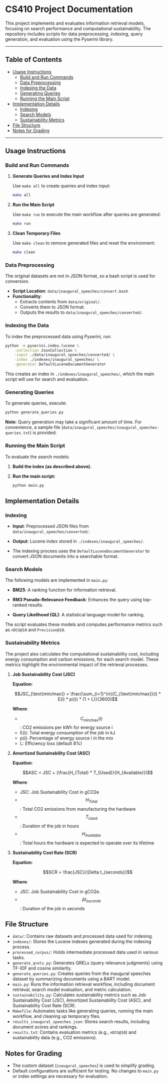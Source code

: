 # **CS410 Project Documentation**

This project implements and evaluates information retrieval models, focusing on search performance and computational sustainability. The repository includes scripts for data preprocessing, indexing, query generation, and evaluation using the Pyserini library.

---

## **Table of Contents**
* [Usage Instructions](#usage-instructions)
  * [Build and Run Commands](#build-and-run-commands)
  * [Data Preprocessing](#data-preprocessing)
  * [Indexing the Data](#indexing-the-data)
  * [Generating Queries](#generating-queries)
  * [Running the Main Script](#running-the-main-script)
* [Implementation Details](#implementation-details)
  * [Indexing](#indexing)
  * [Search Models](#search-models)
  * [Sustainability Metrics](#sustainability-metrics)
* [File Structure](#file-structure)
* [Notes for Grading](#notes-for-grading)

---

## **Usage Instructions**

### **Build and Run Commands**
1. **Generate Queries and Index Input**
    
   Use `make all` to create queries and index input:  
   ```bash
   make all
2. **Run the Main Script**
   
   Use `make run` to execute the main workflow after queries are generated:
   ```bash
   make run
3. **Clean Temporary Files**
   
   Use `make clean` to remove generated files and reset the environment:
   ```bash
   make clean

### **Data Preprocessing**
The original datasets are not in JSON format, so a bash script is used for conversion.

- **Script Location**: `data/inaugural_speeches/convert.bash`
- **Functionality**: 
  - Extracts contents from `data/original/`.
  - Converts them to JSON format.
  - Outputs the results to `data/inaugural_speeches/converted/`.


### **Indexing the Data**

To index the preprocessed data using Pyserini, run:

```bash
python -m pyserini.index.lucene \
    -collection JsonCollection \
    -input ./data/inaugural_speeches/converted/ \
    -index ./indexes/inaugural_speeches/ \
    -generator DefaultLuceneDocumentGenerator
```
This creates an index in `./indexes/inaugural_speeches/`, which the main script will use for search and evaluation.

### **Generating Queries**
To generate queries, execute:

```bash
python generate_queries.py
```
**Note**: Query generation may take a significant amount of time. For convenience, a sample file (`data/inaugural_speeches/inaugural_speeches-queries.txt`) is provided.

### **Running the Main Script**
To evaluate the search models:
1. **Build the index (as described above).**
2. **Run the main script:**
   
   ```bash
   python main.py
   ```

## **Implementation Details**

### **Indexing**
* **Input**: Preprocessed JSON files from `data/inaugural_speeches/converted/`.

* **Output**: Lucene index stored in `./indexes/inaugural_speeches/`.

* The indexing process uses the `DefaultLuceneDocumentGenerator` to convert JSON documents into a searchable format.

### **Search Models**
The following models are implemented in `main.py`:
* **BM25**: A ranking function for information retrieval.

* **RM3 Pseudo-Relevance Feedback**: Enhances the query using top-ranked results.

* **Query Likelihood (QL)**: A statistical language model for ranking.

The script evaluates these models and computes performance metrics such as `nDCG@10` and `Precision@10`.

### **Sustainability Metrics**
The project also calculates the computational sustainability cost, including energy consumption and carbon emissions, for each search model. These metrics highlight the environmental impact of the retrieval processes.
1. **Job Sustainability Cost (JSC)**
   
   **Equation**:
   
   $$JSC_{\text{min/max}} = \frac{\sum_{i=1}^{n}(C_{\text{min/max}}(i) * E(i) * p(i)) * (1 + L)}{3600}$$

   **Where**:
   * $$C_{\text{min/max}}(i)$$: CO2 emissions per kWh for energy source i
   * E(i): Total energy consumption of the job in kJ
   * p(i): Percentage of energy source i in the mix
   * L: Efficiency loss (default 8%)

2. **Amortized Sustainability Cost (ASC)**
   
   **Equation**:
   
   $$ASC = JSC + (\frac{H_{Total} * T_{Used}}{H_{Available}})$$

   **Where**:
   * JSC: Job Sustainability Cost in gCO2e
   * $$H_{Total}$$: Total CO2 emissions from manufacturing the hardware
   * $$T_{Used}$$: Duration of the job in hours
   * $$H_{Available}$$: Total hours the hardware is expected to operate over its lifetime
     
3. **Sustainability Cost Rate (SCR)**
    
   **Equation**:
   
   $$SCR = \frac{JSC}{\Delta t_{seconds}}$$

   **Where**:
   * JSC: Job Sustainability Cost in gCO2e.
   * $$\Delta t_{seconds}$$: Duration of the job in seconds
     
   
## **File Structure**

* `data/`: Contains raw datasets and processed data used for indexing.
* `indexes/`: Stores the Lucene indexes generated during the indexing process.
* `processed_corpus/`: Holds intermediate processed data used in various tasks.
* `generate_qrels.py`: Generates QRELs (query relevance judgments) using TF-IDF and cosine similarity.
* `generate_queries.py`: Creates queries from the inaugural speeches dataset by summarizing documents using a BART model.
* `main.py`: Runs the information retrieval workflow, including document retrieval, search model evaluation, and metric calculation.
* `sustainability.py`: Calculates sustainability metrics such as Job Sustainability Cost (JSC), Amortized Sustainability Cost (ASC), and Sustainability Cost Rate (SCR).
* `Makefile`: Automates tasks like generating queries, running the main workflow, and cleaning up temporary files.
* `results_inaugural_speeches.json`: Stores search results, including document scores and rankings.
* `results.txt`: Contains evaluation metrics (e.g., `nDCG@10`) and sustainability data (e.g., CO2 emissions).

## **Notes for Grading**
* The custom dataset (`inaugural_speeches`) is used to simplify grading.
* Default configurations are sufficient for testing. No changes to `main.py` or index settings are necessary for evaluation.



